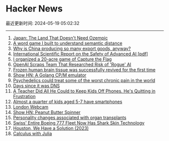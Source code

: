 # Hacker News

最近更新时间: 2024-05-19 05:02:32

--- 
1. [Japan: The Land That Doesn't Need Ozempic](https://time.com/6974579/japan-food-culture-low-obesity/) 
2. [A word game I built to understand semantic distance](https://celestineplawrence.itch.io/guess-the-word) 
3. [Why is China producing so many export goods, anyway?](https://www.noahpinion.blog/p/why-is-china-producing-so-many-export) 
4. [International Scientific Report on the Safety of Advanced AI [pdf]](https://assets.publishing.service.gov.uk/media/66474eab4f29e1d07fadca3d/international_scientific_report_on_the_safety_of_advanced_ai_interim_report.pdf) 
5. [I organized a 20-acre game of Capture the Flag](https://www.ntnbr.com/61/) 
6. [OpenAI Scraps Team That Researched Risk of 'Rogue' AI](https://www.businessinsider.com/openai-ends-superalignment-team-manage-ai-risks-2024-5) 
7. [Frozen human brain tissue was successfully revived for the first time](https://bgr.com/science/frozen-human-brain-tissue-was-successfully-revived-for-the-first-time/) 
8. [Show HN: A Golang CP/M emulator](https://github.com/skx/cpmulator) 
9. [Psychedelics could treat some of the worst chronic pain in the world](https://www.vox.com/future-perfect/2024/5/15/24156372/psychedelics-chronic-pain-cluster-headache-medicine-lsd-psilocybin) 
10. [Days since it was DNS](https://dayssince.itwasdns.net/) 
11. [A Teacher Did All He Could to Keep Kids Off Phones. He's Quitting in Frustration](https://www.msn.com/en-us/money/careers/a-teacher-did-all-he-could-to-keep-kids-off-phones-he-s-quitting-in-frustration/ar-BB1mCJ5q) 
12. [Almost a quarter of kids aged 5-7 have smartphones](https://www.bbc.com/news/technology-68838029) 
13. [London Webcam](https://londonwebcam.co.uk/) 
14. [Show HN: Peanut Butter Spinner](https://cdaringe.com/peanut-butter-spinner/) 
15. [Personality changes associated with organ transplants](https://www.mdpi.com/2673-3943/5/1/2) 
16. [Swiss' Entire Boeing 777 Fleet Now Has Shark Skin Technology](https://simpleflying.com/swiss-entire-boeing-777-fleet-aeroshark/) 
17. [Houston, We Have a Solution (2023)](https://worksinprogress.co/issue/houston-we-have-a-solution/) 
18. [Calculus with Julia](https://jverzani.github.io/CalculusWithJuliaNotes.jl/) 
